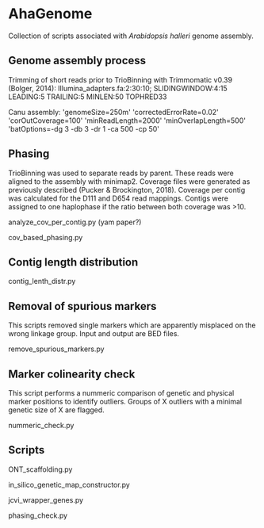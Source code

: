 # AhaGenome
Collection of scripts associated with _Arabidopsis halleri_ genome assembly.

## Genome assembly process
Trimming of short reads prior to TrioBinning with Trimmomatic v0.39 (Bolger, 2014): Illumina_adapters.fa:2:30:10; SLIDINGWINDOW:4:15 LEADING:5 TRAILING:5 MINLEN:50 TOPHRED33

Canu assembly:
'genomeSize=250m' 'correctedErrorRate=0.02' 'corOutCoverage=100' 'minReadLength=2000' 'minOverlapLength=500'
'batOptions=-dg 3 -db 3 -dr 1 -ca 500 -cp 50'

## Phasing
TrioBinning was used to separate reads by parent. These reads were aligned to the assembly with minimap2. Coverage files were generated as previously described (Pucker & Brockington, 2018). Coverage per contig was calculated for the D111 and D654 read mappings. Contigs were assigned to one haplophase if the ratio between both coverage was >10.

analyze_cov_per_contig.py (yam paper?)

cov_based_phasing.py


## Contig length distribution

contig_lenth_distr.py


## Removal of spurious markers
This scripts removed single markers which are apparently misplaced on the wrong linkage group. Input and output are BED files.

remove_spurious_markers.py

## Marker colinearity check
This script performs a nummeric comparison of genetic and physical marker positions to identify outliers. Groups of X outliers with a minimal genetic size of X are flagged.

nummeric_check.py





## Scripts
ONT_scaffolding.py

in_silico_genetic_map_constructor.py

jcvi_wrapper_genes.py

phasing_check.py
